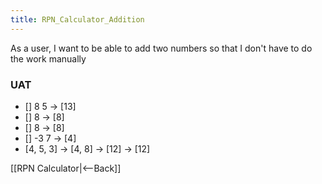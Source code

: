 ```yaml
---
title: RPN_Calculator_Addition
---
```

As a user, I want to be able to add two numbers so that I don't have to do the work manually

### UAT
* [] 8 <enter> 5 <plus> -> [13]
* [] 8 <enter> <plus> -> [8]
* [] 8 <plus> -> [8]
* [] -3 <enter> 7 <plus> -> [4]
* [4, 5, 3] <plus> -> [4, 8] <plus> -> [12] <plus> -> [12]

[[RPN Calculator|<--Back]]